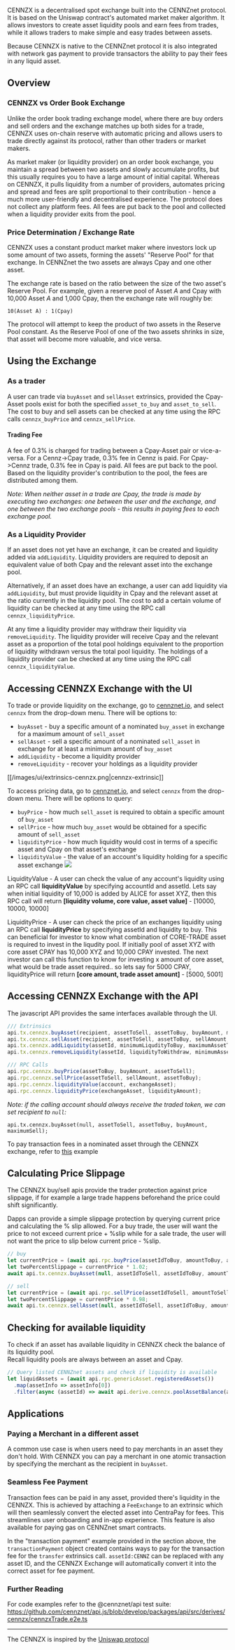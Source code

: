 CENNZX is a decentralised spot exchange built into the CENNZnet protocol.
It is based on the Uniswap contract's automated market maker algorithm.
It allows investors to create asset liquidity pools and earn fees from trades, while it allows traders
to make simple and easy trades between assets.

Because CENNZX is native to the CENNZnet protocol it is also integrated with network gas payment to provide transactors the ability to pay their fees in any liquid asset.

## Overview

### CENNZX vs Order Book Exchange
Unlike the order book trading exchange model, where there are buy orders and sell orders and the exchange matches up both sides for a trade, CENNZX uses on-chain reserve with automatic pricing and allows users to trade directly against its protocol, rather than other traders or market makers.

As market maker (or liquidity provider) on an order book exchange, you maintain a spread between two assets and slowly accumulate profits, but this usually requires you to have a large amount of initial capital. Whereas on CENNZX, it pulls liquidity from a number of providers, automates pricing and spread and fees are split proportional to their contribution - hence a much more user-friendly and decentralised experience. The protocol does not collect any platform fees. All fees are put back to the pool and collected when a liquidity provider exits from the pool.

### Price Determination / Exchange Rate
CENNZX uses a constant product market maker where investors lock up some amount of two assets, forming the assets' "Reserve Pool" for that exchange. In CENNZnet the two assets are always Cpay and one other asset.

The exchange rate is based on the ratio between the size of the two asset's Reserve Pool. For example, given a reserve pool of Asset _A_ and Cpay with 10,000 Asset _A_ and 1,000 Cpay, then the exchange rate will roughly be:

`10(Asset A) : 1(Cpay)`

The protocol will attempt to keep the product of two assets in the Reserve Pool constant. As the Reserve Pool of one of the two assets shrinks in size, that asset will become more valuable, and vice versa.

## Using the Exchange

### As a trader
A user can trade via `buyAsset` and `sellAsset` extrinsics, provided the Cpay-Asset pools exist for both the specified `asset_to_buy` and `asset_to_sell`. The cost to buy and sell assets can be checked at any time using the RPC calls `cennzx_buyPrice` and `cennzx_sellPrice`.

#### Trading Fee
A fee of 0.3% is charged for trading between a Cpay-Asset pair or vice-a-versa. For a Cennz->Cpay trade, 0.3% fee in Cennz is paid. For Cpay->Cennz trade, 0.3% fee in Cpay is paid. All fees are put back to the pool. Based on the liquidity provider's contribution to the pool, the fees are distributed among them.

_Note: When neither asset in a trade are Cpay, the trade is made by executing two exchanges: one between the user and the exchange, and one between the two exchange pools - this results in paying fees to each exchange pool._

### As a Liquidity Provider
If an asset does not yet have an exchange, it can be created and liquidity added via `addLiquidity`. Liquidity providers are required to deposit an equivalent value of both Cpay and the relevant asset into the exchange pool.

Alternatively, if an asset does have an exchange, a user can add liquidity via `addLiquidity`, but must provide liquidity in Cpay and the relevant asset at the ratio currently in the liquidity pool. The cost to add a certain volume of liquidity can be checked at any time using the RPC call `cennzx_liquidityPrice`.

At any time a liquidity provider may withdraw their liquidity via `removeLiquidity`. The liquidity provider will receive Cpay and the relevant asset as a proportion of the total pool holdings equivalent to the proportion of liquidity withdrawn versus the total pool liquidity. The holdings of a liquidity provider can be checked at any time using the RPC call `cennzx_liquidityValue`.

## Accessing CENNZX Exchange with the UI

To trade or provide liquidity on the exchange, go to [cennznet.io][cennznet_io_extrinsics], and select `cennzx` from the drop-down menu. There will be options to:
* `buyAsset` - buy a specific amount of a nominated `buy_asset` in exchange for a maximum amount of `sell_asset`
* `sellAsset` - sell a specific amount of a nominated `sell_asset` in exchange for at least a minimum amount of `buy_asset`
* `addLiquidity` - become a liquidity provider
* `removeLiquidity` - recover your holdings as a liquidity provider

[[/images/ui/extrinsics-cennzx.png|cennzx-extrinsic]]

To access pricing data, go to [cennznet.io][cennznet_io_toolbox], and select `cennzx` from the drop-down menu. There will be options to query:
* `buyPrice` - how much `sell_asset` is required to obtain a specific amount of `buy_asset`
* `sellPrice` - how much `buy_asset` would be obtained for a specific amount of `sell_asset`
* `liquidityPrice` - how much liquidity would cost in terms of a specific asset and Cpay on that asset's exchange
* `liquidityValue` - the value of an account's liquidity holding for a specific asset exchange
![](https://i.imgur.com/w9cZymt.png)

LiquidityValue - A user can check the value of any account's liquidity using an RPC call **liquidityValue** by specifying accountId and assetId. Lets say when initial liquidity of 10,000 is added by ALICE for asset XYZ, then this RPC call will return **[liquidity volume, core value, asset value]** - [10000, 10000, 10000]

LiquidityPrice - A user can check the price of an exchanges liquidity using an RPC call **liquidityPrice** by specifying assetId and liquidity to buy. This can beneficial for investor to know what combination of CORE-TRADE asset is required to invest in the liqudity pool. If initially pool of asset XYZ with core asset CPAY has 10,000 XYZ and 10,000 CPAY invested. The next investor can call this function to know for investing x amount of core asset, what would be trade asset required.. so lets say for 5000 CPAY, liquidityPrice will return **[core amount, trade asset amount]** - [5000, 5001]

## Accessing CENNZX Exchange with the API

The javascript API provides the same interfaces available through the UI.

```js
/// Extrinsics
api.tx.cennzx.buyAsset(recipient, assetToSell, assetToBuy, buyAmount, maximumSell);
api.tx.cennzx.sellAsset(recipient, assetToSell, assetToBuy, sellAmount, minimumBuy);
api.tx.cennzx.addLiquidity(assetId, minimumLiqudityToBuy, maximumAssetToPlace, coreAssetToPlace);
api.tx.cennzx.removeLiquidity(assetId, liquidityToWithdraw, minimumAssetToWithdraw, minimumCoreAssetToWithdraw);

/// RPC Calls
api.rpc.cennzx.buyPrice(assetToBuy, buyAmount, assetToSell);
api.rpc.cennzx.sellPrice(assetToSell, sellAmount, assetToBuy);
api.rpc.cennzx.liquidityValue(account, exchangeAsset);
api.rpc.cennzx.liquidityPrice(exchangeAsset, liquidityAmount);
```

_Note: if the calling account should always receive the traded token, we can set recipient to `null`:_

```node
api.tx.cennzx.buyAsset(null, assetToSell, assetToBuy, buyAmount, maximumSell);
```

To pay transaction fees in a nominated asset through the CENNZX exchange, refer to [this](https://github.com/cennznet/api.js/blob/develop/docs/examples/promise/12_chose_fee_asset_to_pay_tx_fee/index.js) example

## Calculating Price Slippage

The CENNZX buy/sell apis provide the trader protection against price slippage, if for example a large trade happens beforehand the price could shift significantly.  

Dapps can provide a simple slippage protection by querying current price and calculating the % slip allowed. For a buy trade, the user will want the price to not exceed current price + %slip while for a sale trade, the user will not want the price to slip below current price - %slip.

```ts
// buy
let currentPrice = (await api.rpc.buyPrice(assetIdToBuy, amountToBuy, assetIdToSell));
let twoPercentSlippage = currentPrice * 1.02;
await api.tx.cennzx.buyAsset(null, assetIdToSell, assetIdToBuy, amountToBuy, twoPercentSlippage).signAndSend(keypair);

// sell
let currentPrice = (await api.rpc.sellPrice(assetIdToSell, amountToSell, assetIdToBuy));
let twoPercentSlippage = currentPrice * 0.98;
await api.tx.cennzx.sellAsset(null, assetIdToSell, assetIdToBuy, amountToSell, twoPercentSlippage).signAndSend(keypair);
```

## Checking for available liquidity

To check if an asset has available liquidity in CENNZX check the balance of its liquidity pool.  
Recall liquidity pools are always between an asset and Cpay.  

```ts
// Query listed CENNZnet assets and check if liquidity is available
let liquidAssets = (await api.rpc.genericAsset.registeredAssets())
  .map(assetInfo => assetInfo[0])
  .filter(async (assetId) => await api.derive.cennzx.poolAssetBalance(assetId) > 0);
```

## Applications

### Paying a Merchant in a different asset

A common use case is when users need to pay merchants in an asset they don't hold. With CENNZX you can pay a merchant in one atomic transaction by specifying the merchant as the recipient in `buyAsset`.

### Seamless Fee Payment

Transaction fees can be paid in any asset, provided there's liquidity in the CENNZX. This is achieved by attaching a `FeeExchange` to an extrinsic which will then seamlessly convert the elected asset into CentraPay for fees. This streamlines user onboarding and in-app experience. This feature is also available for paying gas on CENNZnet smart contracts.

In the "transaction payment" example provided in the section above, the ```transactionPayment``` object created contains ways to pay for the transaction fee for the ```transfer``` extrinsics call. ```assetId:CENNZ``` can be replaced with any asset ID, and the CENNZX Exchange will automatically convert it into the correct asset for fee payment.

### Further Reading
For code examples refer to the @cennznet/api test suite:   
https://github.com/cennznet/api.js/blob/develop/packages/api/src/derives/cennzx/cennzxTrade.e2e.ts

***

The CENNZX is inspired by the [Uniswap protocol][uniswap]

[cennznet_io_extrinsics]: https://cennznet.io/#/extrinsics
[cennznet_io_toolbox]: https://cennznet.io/#/toolbox
[uniswap]: https://uniswap.org/whitepaper.pdf

